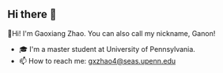 ## Hi there 👋

👋Hi! I'm Gaoxiang Zhao. You can also call my nickname, Ganon!

- 🎓 I'm a master student at University of Pennsylvania.
- 📫 How to reach me: gxzhao4@seas.upenn.edu
